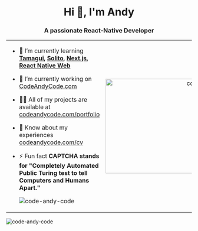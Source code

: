 <!-- ### Hi there 👋 -->

<!--
**code-andy-code/code-andy-code** is a ✨ _special_ ✨ repository because its `README.md` (this file) appears on your GitHub profile.

Here are some ideas to get you started:

- 🔭 I’m currently working on ...
- 🌱 I’m currently learning ...
- 👯 I’m looking to collaborate on ...
- 🤔 I’m looking for help with ...
- 💬 Ask me about ...
- 📫 How to reach me: ...
- 😄 Pronouns: ...
- ⚡ Fun fact: ...
-->

<h1 align="center">Hi 👋, I'm Andy</h1>
<h3 align="center">A passionate React-Native Developer</h3>


<table>
<tr>
<td>

- 🌱 I’m currently learning **[Tamagui](https://github.com/tamagui/tamagui), [Solito](https://github.com/nandorojo/solito), [Next.js](https://github.com/vercel/next.js/), [React Native Web](https://github.com/necolas/react-native-web)**

- 🔭 I’m currently working on [CodeAndyCode.com](https://codeandycode.com)

- 👨‍💻 All of my projects are available at [codeandycode.com/portfolio](https://codeandycode.com/portfolio)

- 📄 Know about my experiences [codeandycode.com/cv](https://codeandycode.com/cv)

- ⚡ Fun fact **CAPTCHA stands for "Completely Automated Public Turing test to tell Computers and Humans Apart."**

  <img src="https://komarev.com/ghpvc/?username=code-andy-code&label=Visitors&color=7b219f&style=flat" alt="code-andy-code" />


</td>
<td>
<p align="right"> <img src="https://github.com/code-andy-code/code-andy-code/blob/main/sticker.png?raw=true" width="356" height="256" alt="code-andy-code" /> </p>

</td>
</tr>
</table>
<p align="left"> <img src="https://github-readme-activity-graph.cyclic.app/graph?username=code-andy-code&theme=react-dark" alt="code-andy-code" /> </p>

